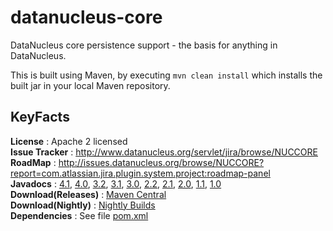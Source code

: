 # datanucleus-core

DataNucleus core persistence support - the basis for anything in DataNucleus.

This is built using Maven, by executing `mvn clean install` which installs the built jar in your local Maven repository.

## KeyFacts

__License__ : Apache 2 licensed  
__Issue Tracker__ : http://www.datanucleus.org/servlet/jira/browse/NUCCORE  
__RoadMap__ : http://issues.datanucleus.org/browse/NUCCORE?report=com.atlassian.jira.plugin.system.project:roadmap-panel  
__Javadocs__ : [4.1](http://www.datanucleus.org/javadocs/core/4.1/), [4.0](http://www.datanucleus.org/javadocs/core/4.0/), [3.2](http://www.datanucleus.org/javadocs/core/3.2/), [3.1](http://www.datanucleus.org/javadocs/core/3.1/), [3.0](http://www.datanucleus.org/javadocs/core/3.0/), [2.2](http://www.datanucleus.org/javadocs/core/2.2/), [2.1](http://www.datanucleus.org/javadocs/core/2.1/), [2.0](http://www.datanucleus.org/javadocs/core/2.0/), [1.1](http://www.datanucleus.org/javadocs/core/1.1/), [1.0](http://www.datanucleus.org/javadocs/core/1.0/)  
__Download(Releases)__ : [Maven Central](http://central.maven.org/maven2/org/datanucleus/datanucleus-core)  
__Download(Nightly)__ : [Nightly Builds](http://www.datanucleus.org/downloads/maven2-nightly/org/datanucleus/datanucleus-core)  
__Dependencies__ : See file [pom.xml](pom.xml)  

